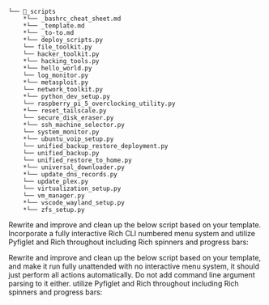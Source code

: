 ```
└── 📁_scripts
    *└── _bashrc_cheat_sheet.md
    *└── _template.md
    *└── _to-to.md
    *└── deploy_scripts.py
    └── file_toolkit.py
    └── hacker_toolkit.py
    *└── hacking_tools.py
    *└── hello_world.py
    └── log_monitor.py
    *└── metasploit.py
    └── network_toolkit.py
    *└── python_dev_setup.py
    └── raspberry_pi_5_overclocking_utility.py
    *└── reset_tailscale.py
    └── secure_disk_eraser.py
    *└── ssh_machine_selector.py
    └── system_monitor.py
    *└── ubuntu_voip_setup.py
    └── unified_backup_restore_deployment.py
    └── unified_backup.py
    └── unified_restore_to_home.py
    *└── universal_downloader.py
    *└── update_dns_records.py
    └── update_plex.py
    └── virtualization_setup.py
    └── vm_manager.py
    *└── vscode_wayland_setup.py
    *└── zfs_setup.py
```


Rewrite and improve and clean up the below script based on your template. Incorporate a fully interactive Rich CLI numbered menu system and utilize Pyfiglet and Rich throughout including Rich spinners and progress bars:



Rewrite and improve and clean up the below script based on your template, and make it run fully unattended with no interactive menu system, it should just perform all actions automatically. Do not add command line argument parsing to it either. utilize Pyfiglet and Rich throughout including Rich spinners and progress bars:


